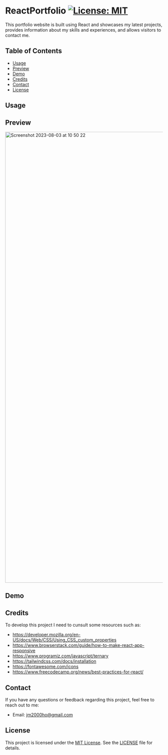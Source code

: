 # ReactPortfolio  [![License: MIT](https://img.shields.io/badge/License-MIT-yellow.svg)](https://opensource.org/licenses/MIT)

This portfolio website is built using React and showcases my latest projects, provides information about my skills and experiences, and allows visitors to contact me. 

## Table of Contents

- [Usage](#usage)
- [Preview](preview)
- [Demo](#demo)
- [Credits](#credits)
- [Contact](#contact)
- [License](#license)

 ## Usage

 ## Preview 
<img width="1440" alt="Screenshot 2023-08-03 at 10 50 22" src="https://github.com/ChemaKing13/20.ReactPortfolio/assets/124849302/16bddac6-dc96-45f6-bc11-4cbeaf7a2b2e">



 

## Demo


## Credits 

To develop this project I need to cunsult some resources such as: 

- https://developer.mozilla.org/en-US/docs/Web/CSS/Using_CSS_custom_properties
- https://www.browserstack.com/guide/how-to-make-react-app-responsive
- https://www.programiz.com/javascript/ternary
- https://tailwindcss.com/docs/installation
- https://fontawesome.com/icons
- https://www.freecodecamp.org/news/best-practices-for-react/

## Contact

If you have any questions or feedback regarding this project, feel free to reach out to me:

- Email: [jm2000ho@gmail.com](mailto:jm2000ho@gmail.com)

## License

This project is licensed under the [MIT License](https://opensource.org/licenses/MIT). See the [LICENSE](LICENSE) file for details.
